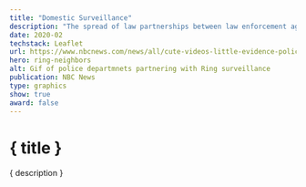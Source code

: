 ```yaml
---
title: "Domestic Surveillance"
description: "The spread of law partnerships between law enforcement agency and Amazon Ring"
date: 2020-02
techstack: Leaflet
url: https://www.nbcnews.com/news/all/cute-videos-little-evidence-police-say-amazon-ring-isn-t-n1136026
hero: ring-neighbors
alt: Gif of police departmnets partnering with Ring surveillance
publication: NBC News
type: graphics
show: true
award: false
---
```


# { title }

{ description }
